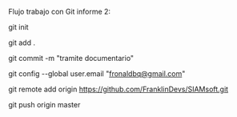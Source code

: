 Flujo  trabajo con Git informe 2:

git init   

git add .

git commit -m "tramite documentario"

git config --global user.email "fronaldbq@gmail.com"

git remote add origin https://github.com/FranklinDevs/SIAMsoft.git   

git push origin master
